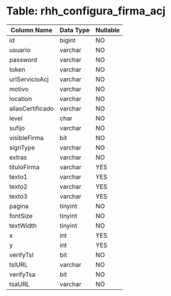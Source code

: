 # Table: rhh_configura_firma_acj

| Column Name | Data Type | Nullable |
|-------------|-----------|----------|
| id | bigint | NO |
| usuario | varchar | NO |
| password | varchar | NO |
| token | varchar | NO |
| urlServicioAcj | varchar | NO |
| motivo | varchar | NO |
| location | varchar | NO |
| aliasCertificado | varchar | NO |
| level | char | NO |
| sufijo | varchar | NO |
| visibleFirma | bit | NO |
| signType | varchar | NO |
| extras | varchar | NO |
| tituloFirma | varchar | YES |
| texto1 | varchar | YES |
| texto2 | varchar | YES |
| texto3 | varchar | YES |
| pagina | tinyint | NO |
| fontSize | tinyint | NO |
| textWidth | tinyint | NO |
| x | int | YES |
| y | int | YES |
| verifyTsl | bit | NO |
| tslURL | varchar | NO |
| verifyTsa | bit | NO |
| tsaURL | varchar | NO |

